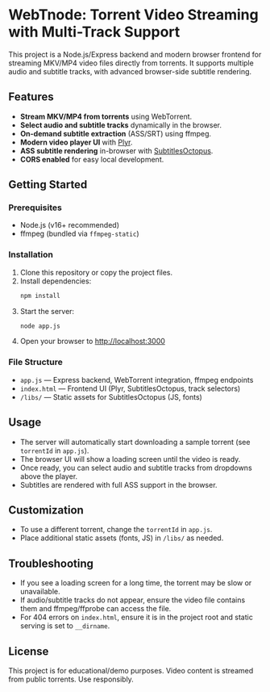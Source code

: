 # WebTnode: Torrent Video Streaming with Multi-Track Support

This project is a Node.js/Express backend and modern browser frontend for streaming MKV/MP4 video files directly from torrents. It supports multiple audio and subtitle tracks, with advanced browser-side subtitle rendering.

## Features

- **Stream MKV/MP4 from torrents** using WebTorrent.
- **Select audio and subtitle tracks** dynamically in the browser.
- **On-demand subtitle extraction** (ASS/SRT) using ffmpeg.
- **Modern video player UI** with [Plyr](https://github.com/sampotts/plyr).
- **ASS subtitle rendering** in-browser with [SubtitlesOctopus](https://github.com/CCExtractor/SubtitlesOctopus).
- **CORS enabled** for easy local development.

## Getting Started

### Prerequisites
- Node.js (v16+ recommended)
- ffmpeg (bundled via `ffmpeg-static`)

### Installation
1. Clone this repository or copy the project files.
2. Install dependencies:
   ```sh
   npm install
   ```
3. Start the server:
   ```sh
   node app.js
   ```
4. Open your browser to [http://localhost:3000](http://localhost:3000)

### File Structure
- `app.js` — Express backend, WebTorrent integration, ffmpeg endpoints
- `index.html` — Frontend UI (Plyr, SubtitlesOctopus, track selectors)
- `/libs/` — Static assets for SubtitlesOctopus (JS, fonts)

## Usage
- The server will automatically start downloading a sample torrent (see `torrentId` in `app.js`).
- The browser UI will show a loading screen until the video is ready.
- Once ready, you can select audio and subtitle tracks from dropdowns above the player.
- Subtitles are rendered with full ASS support in the browser.

## Customization
- To use a different torrent, change the `torrentId` in `app.js`.
- Place additional static assets (fonts, JS) in `/libs/` as needed.

## Troubleshooting
- If you see a loading screen for a long time, the torrent may be slow or unavailable.
- If audio/subtitle tracks do not appear, ensure the video file contains them and ffmpeg/ffprobe can access the file.
- For 404 errors on `index.html`, ensure it is in the project root and static serving is set to `__dirname`.

## License
This project is for educational/demo purposes. Video content is streamed from public torrents. Use responsibly.
